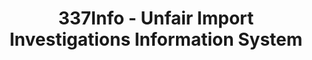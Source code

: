 ---
layout: default
bigquery: https://console.cloud.google.com/bigquery?p=patents-public-data&d=usitc_investigations&page=dataset&project=sheets-management-319211
citation: US International Trade Commission 337Info Unfair Import Investigations Information
  System
contributors: US International Trade Comission
cost: None
description: US International Trade Commission 337Info Unfair Import Investigations
  Information System contains data on investigations done under Section 337. Section
  337 declares the infringement of certain statutory intellectual property rights
  and other forms of unfair competition in import trade to be unlawful practices.
  Most Section 337 investigations involve allegations of patent or registered trademark
  infringement.
documentation: FAQ and tutorial available on the site
last_edit: 04/05/2022, 20:05:10
location: https://pubapps2.usitc.gov/337external/
maintained_by: US International Trade Comission
schema_fields:
- dateCreated
- copyrightNumbers
- trademarkNumbers
- actualStartDateEvidHear
- ouiiAttorney
- actualEndDateEvidHear
- publication_number
- teoIdIssueDate
- finalDetViolation
- startDateMarkmanHearing
- gcAttorney
- markmanHearing
- targetDate
- aljAssigned
- finalIdOnViolationIssue
- dateOfPublicationFrNotice
- respondent
- patentNumbers
- scheduledStartDateEvidHear
- investigationNo
- currentStatus
- issueDateOtherNonFinal
- investigationTermDate
- htsNumbers
- lastUpdated
- investigationType
- scheduledEndDateEvidHear
- title
- teoReliefGranted
- cafcAppeals
- complainant
- internalRemand
- patentNumber
- teoIdDueDate
- teoProceedingInvolved
- id
- finalDetNoViolation
- docketNo
- currentActiveALJ
- invUnfairAct
- reportingRequirements
- finalIdOnViolationDue
- dateComplaintFiled
- ouiiParticipation
- endDateMarkmanHearing
shortname: unfair_import_investigations
tags:
- import
- legal
- trade
timeframe: 2008-2021 (prior to 2008 downloadable as a JSON file)
title: 337Info - Unfair Import Investigations Information System
uuid: 2721f5ec-e599-4890-9265-9706719fc71e
---